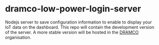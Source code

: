 # dramco-low-power-login-server

Nodejs server to save configuration information to enable to display your IoT data on the dashboard.
This repo will contain the development version of the server.
A more stable version will be hosted in the [DRAMCO](https://github.com/DRAMCO) organisation.
